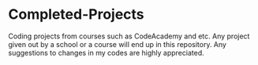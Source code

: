 # Completed-Projects
Coding projects from courses such as CodeAcademy and etc. 
Any project given out by a school or a course will end up in this repository. Any suggestions to changes in my codes are highly appreciated.
